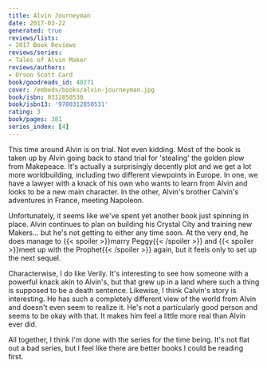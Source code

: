 ```yaml
---
title: Alvin Journeyman
date: 2017-03-22
generated: true
reviews/lists:
- 2017 Book Reviews
reviews/series:
- Tales of Alvin Maker
reviews/authors:
- Orson Scott Card
book/goodreads_id: 40271
cover: /embeds/books/alvin-journeyman.jpg
book/isbn: 0312850530
book/isbn13: '9780312850531'
rating: 3
book/pages: 381
series_index: [4]
---
```

This time around Alvin is on trial. Not even kidding. Most of the book is taken up by Alvin going back to stand trial for 'stealing' the golden plow from Makepeace. It's actually a surprisingly decently plot and we get a lot more worldbuilding, including two different viewpoints in Europe. In one, we have a lawyer with a knack of his own who wants to learn from Alvin and looks to be a new main character. In the other, Alvin's brother Calvin's adventures in France, meeting Napoleon.  

Unfortunately, it seems like we've spent yet another book just spinning in place. Alvin continues to plan on building his Crystal City and training new Makers... but he's not getting to either any time soon. At the very end, he does manage to  {{< spoiler >}}marry Peggy{{< /spoiler >}}  and  {{< spoiler >}}meet up with the Prophet{{< /spoiler >}}  again, but it feels only to set up the next sequel.  

<!--more-->

Characterwise, I do like Verily. It's interesting to see how someone with a powerful knack akin to Alvin's, but that grew up in a land where such a thing is supposed to be a death sentence. Likewise, I think Calvin's story is interesting. He has such a completely different view of the world from Alvin and doesn't even seem to realize it. He's not a particularly good person and seems to be okay with that. It makes him feel a little more real than Alvin ever did.  

All together, I think I'm done with the series for the time being. It's not flat out a bad series, but I feel like there are better books I could be reading first.
